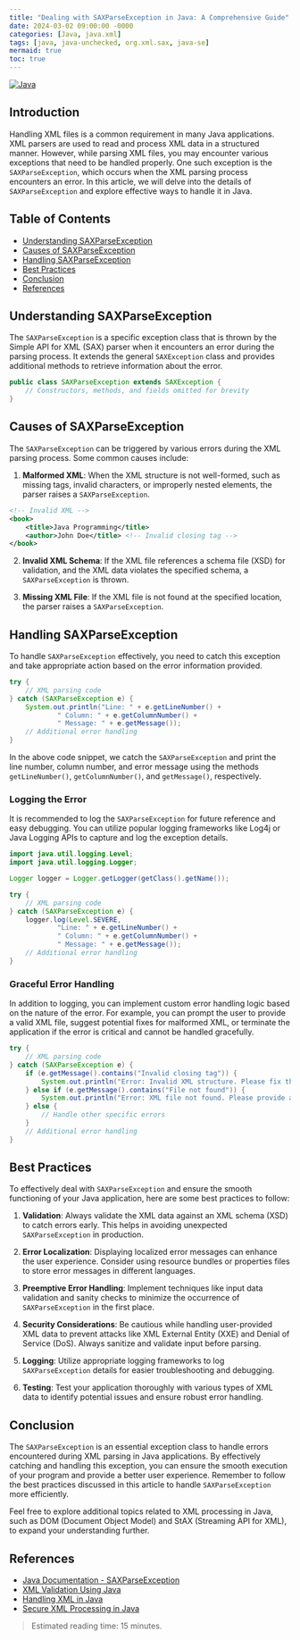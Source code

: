 ```yaml
---
title: "Dealing with SAXParseException in Java: A Comprehensive Guide"
date: 2024-03-02 09:00:00 -0000
categories: [Java, java.xml]
tags: [java, java-unchecked, org.xml.sax, java-se]
mermaid: true
toc: true
---
```



[![Java](https://img.shields.io/badge/Language-Java-orange.svg)](https://www.java.com/)

## Introduction

Handling XML files is a common requirement in many Java applications. XML parsers are used to read and process XML data in a structured manner. However, while parsing XML files, you may encounter various exceptions that need to be handled properly. One such exception is the `SAXParseException`, which occurs when the XML parsing process encounters an error. In this article, we will delve into the details of `SAXParseException` and explore effective ways to handle it in Java.

## Table of Contents

- [Understanding SAXParseException](#understanding-saxparseexception)
- [Causes of SAXParseException](#causes-of-saxparseexception)
- [Handling SAXParseException](#handling-saxparseexception)
- [Best Practices](#best-practices)
- [Conclusion](#conclusion)
- [References](#references)

## Understanding SAXParseException

The `SAXParseException` is a specific exception class that is thrown by the Simple API for XML (SAX) parser when it encounters an error during the parsing process. It extends the general `SAXException` class and provides additional methods to retrieve information about the error.

```java
public class SAXParseException extends SAXException {
    // Constructors, methods, and fields omitted for brevity
}
```

## Causes of SAXParseException

The `SAXParseException` can be triggered by various errors during the XML parsing process. Some common causes include:

1. **Malformed XML**: When the XML structure is not well-formed, such as missing tags, invalid characters, or improperly nested elements, the parser raises a `SAXParseException`.

```xml
<!-- Invalid XML -->
<book>
    <title>Java Programming</title>
    <author>John Doe</title> <!-- Invalid closing tag -->
</book>
```

2. **Invalid XML Schema**: If the XML file references a schema file (XSD) for validation, and the XML data violates the specified schema, a `SAXParseException` is thrown.

3. **Missing XML File**: If the XML file is not found at the specified location, the parser raises a `SAXParseException`.

## Handling SAXParseException

To handle `SAXParseException` effectively, you need to catch this exception and take appropriate action based on the error information provided.

```java
try {
    // XML parsing code
} catch (SAXParseException e) {
    System.out.println("Line: " + e.getLineNumber() +
            " Column: " + e.getColumnNumber() +
            " Message: " + e.getMessage());
    // Additional error handling
}
```

In the above code snippet, we catch the `SAXParseException` and print the line number, column number, and error message using the methods `getLineNumber()`, `getColumnNumber()`, and `getMessage()`, respectively.

### Logging the Error

It is recommended to log the `SAXParseException` for future reference and easy debugging. You can utilize popular logging frameworks like Log4j or Java Logging APIs to capture and log the exception details.

```java
import java.util.logging.Level;
import java.util.logging.Logger;

Logger logger = Logger.getLogger(getClass().getName());

try {
    // XML parsing code
} catch (SAXParseException e) {
    logger.log(Level.SEVERE,
            "Line: " + e.getLineNumber() +
            " Column: " + e.getColumnNumber() +
            " Message: " + e.getMessage());
    // Additional error handling
}
```

### Graceful Error Handling

In addition to logging, you can implement custom error handling logic based on the nature of the error. For example, you can prompt the user to provide a valid XML file, suggest potential fixes for malformed XML, or terminate the application if the error is critical and cannot be handled gracefully.

```java
try {
    // XML parsing code
} catch (SAXParseException e) {
    if (e.getMessage().contains("Invalid closing tag")) {
        System.out.println("Error: Invalid XML structure. Please fix the closing tag.");
    } else if (e.getMessage().contains("File not found")) {
        System.out.println("Error: XML file not found. Please provide a valid file.");
    } else {
        // Handle other specific errors
    }
    // Additional error handling
}
```

## Best Practices

To effectively deal with `SAXParseException` and ensure the smooth functioning of your Java application, here are some best practices to follow:

1. **Validation**: Always validate the XML data against an XML schema (XSD) to catch errors early. This helps in avoiding unexpected `SAXParseException` in production.

2. **Error Localization**: Displaying localized error messages can enhance the user experience. Consider using resource bundles or properties files to store error messages in different languages.

3. **Preemptive Error Handling**: Implement techniques like input data validation and sanity checks to minimize the occurrence of `SAXParseException` in the first place.

4. **Security Considerations**: Be cautious while handling user-provided XML data to prevent attacks like XML External Entity (XXE) and Denial of Service (DoS). Always sanitize and validate input before parsing.

5. **Logging**: Utilize appropriate logging frameworks to log `SAXParseException` details for easier troubleshooting and debugging.

6. **Testing**: Test your application thoroughly with various types of XML data to identify potential issues and ensure robust error handling.

## Conclusion

The `SAXParseException` is an essential exception class to handle errors encountered during XML parsing in Java applications. By effectively catching and handling this exception, you can ensure the smooth execution of your program and provide a better user experience. Remember to follow the best practices discussed in this article to handle `SAXParseException` more efficiently.

Feel free to explore additional topics related to XML processing in Java, such as DOM (Document Object Model) and StAX (Streaming API for XML), to expand your understanding further.

## References

- [Java Documentation - SAXParseException](https://docs.oracle.com/javase/10/docs/api/org/xml/sax/SAXParseException.html)
- [XML Validation Using Java](https://www.baeldung.com/java-xml-validation)
- [Handling XML in Java](https://www.tutorialspoint.com/java_xml/index.htm)
- [Secure XML Processing in Java](https://owasp.org/www-project-cheat-sheets/cheatsheets/XML_External_Entity_Prevention_Cheat_Sheet.html)

> Estimated reading time: 15 minutes.